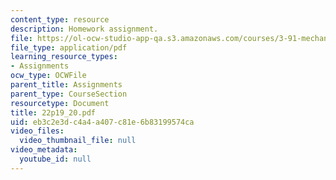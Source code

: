 ```yaml
---
content_type: resource
description: Homework assignment.
file: https://ol-ocw-studio-app-qa.s3.amazonaws.com/courses/3-91-mechanical-behavior-of-plastics-spring-2007/eb3c2e3dc4a4a407c81e6b83199574ca_22p19_20.pdf
file_type: application/pdf
learning_resource_types:
- Assignments
ocw_type: OCWFile
parent_title: Assignments
parent_type: CourseSection
resourcetype: Document
title: 22p19_20.pdf
uid: eb3c2e3d-c4a4-a407-c81e-6b83199574ca
video_files:
  video_thumbnail_file: null
video_metadata:
  youtube_id: null
---
```

